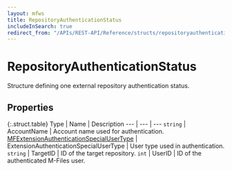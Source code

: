 ```yaml
---
layout: mfws
title: RepositoryAuthenticationStatus
includeInSearch: true
redirect_from: "/APIs/REST-API/Reference/structs/repositoryauthenticationstatus.html"
---
```


# RepositoryAuthenticationStatus

Structure defining one external repository authentication status.

## Properties

{:.struct.table}
Type | Name | Description
--- | --- | ---
`string` | AccountName | Account name used for authentication.
[MFExtensionAuthenticationSpecialUserType](https://www.m-files.com/api/documentation/index.html#MFilesAPI~MFExtensionAuthenticationSpecialUserType.html) | ExtensionAuthenticationSpecialUserType | User type used in authentication.
`string` | TargetID | ID of the target repository.
`int` | UserID | ID of the authenticated M-Files user.